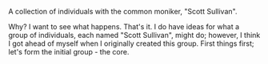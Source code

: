 A collection of individuals with the common moniker, "Scott Sullivan".

Why?  I want to see what happens.  That's it.  I do have ideas for what a group 
of individuals, each named "Scott Sullivan", might do; however, I think I got 
ahead of myself when I originally created this group.  First things first; let's 
form the initial group - the core. 
